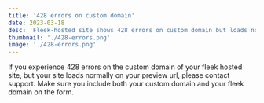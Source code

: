 ```yaml
---
title: '428 errors on custom domain'
date: 2023-03-18
desc: 'Fleek-hosted site shows 428 errors on custom domain but loads normally on preview URL'
thumbnail: './428-errors.png'
image: './428-errors.png'
---
```


If you experience 428 errors on the custom domain of your fleek hosted site, but your site loads normally on your preview url, please contact support. Make sure you include both your custom domain and your fleek domain on the form.
